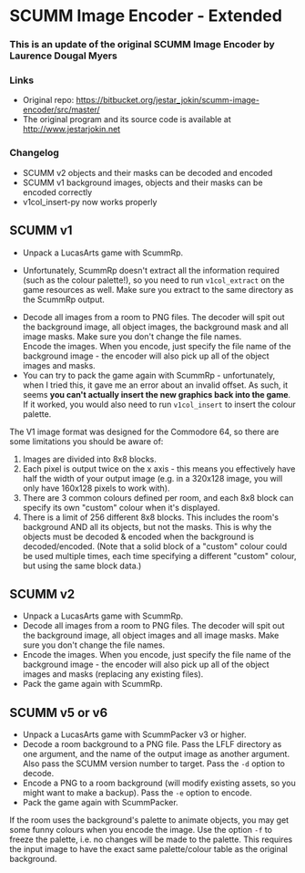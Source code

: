 # SCUMM Image Encoder - Extended

### This is an update of the original SCUMM Image Encoder by Laurence Dougal Myers

### Links
* Original repo: https://bitbucket.org/jestar_jokin/scumm-image-encoder/src/master/  
* The original program and its source code is available at <http://www.jestarjokin.net>

### Changelog
- SCUMM v2 objects and their masks can be decoded and encoded
- SCUMM v1 background images, objects and their masks can be encoded correctly
- v1col_insert-py now works properly

## SCUMM v1

- Unpack a LucasArts game with ScummRp.  
* Unfortunately, ScummRp doesn't extract all the information required (such as the colour palette!), so you need to run `v1col_extract` on the game resources as well. Make sure you extract to the same directory as the ScummRp output.  
- Decode all images from a room to PNG files. The decoder will spit out the background image, all object images, the background mask and all image masks. Make sure you don't change the file names.  
Encode the images. When you encode, just specify the file name of the background image - the encoder will also pick up all of the object images and masks.  
- You can try to pack the game again with ScummRp - unfortunately, when I tried this, it gave me an error about an invalid offset. As such, it seems **you can't actually insert the new graphics back into the game**. If it worked, you would also need to run `v1col_insert` to insert the colour palette.  

The V1 image format was designed for the Commodore 64, so there are some limitations you should be aware of:
1. Images are divided into 8x8 blocks.  
2. Each pixel is output twice on the x axis - this means you effectively have half the width of your output image (e.g. in a 320x128 image, you will only have 160x128 pixels to work with).   
3. There are 3 common colours defined per room, and each 8x8 block can specify its own "custom" colour when it's displayed.  
4. There is a limit of 256 different 8x8 blocks. This includes the room's background AND all its objects, but not the masks. This is why the objects must be decoded & encoded when the background is decoded/encoded. (Note that a solid block of a "custom" colour could be used multiple times, each time specifying a different "custom" colour, but using the same block data.)

## SCUMM v2

- Unpack a LucasArts game with ScummRp.  
- Decode all images from a room to PNG files. The decoder will spit out the background image, all object images and all image masks. Make sure you don't change the file names.  
- Encode the images. When you encode, just specify the file name of the background image - the encoder will also pick up all of the object images and masks (replacing any existing files).  
- Pack the game again with ScummRp.

## SCUMM v5 or v6

- Unpack a LucasArts game with ScummPacker v3 or higher.  
- Decode a room background to a PNG file. Pass the LFLF directory as one argument, and the name of the output image as another argument. Also pass the SCUMM version number to target. Pass the `-d` option to decode.  
- Encode a PNG to a room background (will modify existing assets, so you might want to make a backup). Pass the `-e` option to encode.  
- Pack the game again with ScummPacker.  

If the room uses the background's palette to animate objects, you may get some funny colours when you encode the image. Use the option `-f` to freeze the palette, i.e. no changes will be made to the palette. This requires the input image to have the exact same palette/colour table as the original background.
